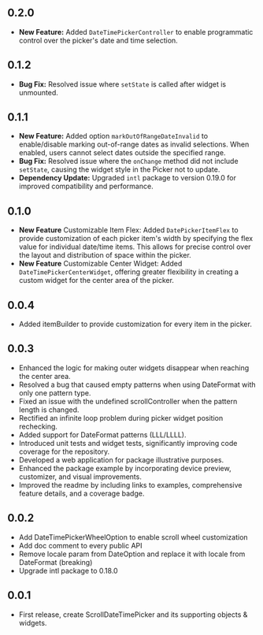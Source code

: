 ## 0.2.0

- **New Feature:** Added `DateTimePickerController` to enable programmatic control over the picker's date and time selection.

## 0.1.2

- **Bug Fix:** Resolved issue where `setState` is called after widget is unmounted.

## 0.1.1

- **New Feature:** Added option `markOutOfRangeDateInvalid` to enable/disable marking out-of-range dates as invalid selections. When enabled, users cannot select dates outside the specified range.
- **Bug Fix:** Resolved issue where the `onChange` method did not include `setState`, causing the widget style in the Picker not to update.
- **Dependency Update:** Upgraded `intl` package to version 0.19.0 for improved compatibility and performance.

## 0.1.0

- **New Feature** Customizable Item Flex:
  Added `DatePickerItemFlex` to provide customization of each picker item's width by specifying the flex value for individual date/time items. This allows for precise control over the layout and distribution of space within the picker.
- **New Feature** Customizable Center Widget:
  Added `DateTimePickerCenterWidget`, offering greater flexibility in creating a custom widget for the center area of the picker.

## 0.0.4

- Added itemBuilder to provide customization for every item in the picker.

## 0.0.3

- Enhanced the logic for making outer widgets disappear when reaching the center area.
- Resolved a bug that caused empty patterns when using DateFormat with only one pattern type.
- Fixed an issue with the undefined scrollController when the pattern length is changed.
- Rectified an infinite loop problem during picker widget position rechecking.
- Added support for DateFormat patterns (LLL/LLLL).
- Introduced unit tests and widget tests, significantly improving code coverage for the repository.
- Developed a web application for package illustrative purposes.
- Enhanced the package example by incorporating device preview, customizer, and visual improvements.
- Improved the readme by including links to examples, comprehensive feature details, and a coverage badge.

## 0.0.2

- Add DateTimePickerWheelOption to enable scroll wheel customization
- Add doc comment to every public API
- Remove locale param from DateOption and replace it with locale from DateFormat (breaking)
- Upgrade intl package to 0.18.0

## 0.0.1

- First release, create ScrollDateTimePicker and its supporting objects & widgets.
